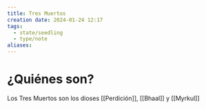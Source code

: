```yaml
---
title: Tres Muertos
creation date: 2024-01-24 12:17
tags:
  - state/seedling
  - type/note
aliases:
---
```

# ¿Quiénes son?

Los Tres Muertos son los dioses [[Perdición]], [[Bhaal]] y [[Myrkul]]

